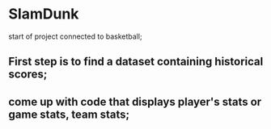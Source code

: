 # SlamDunk
start of   project connected to basketball;
## First step is to find a dataset containing historical scores;
## come up with code that displays player's stats or game stats, team stats;
